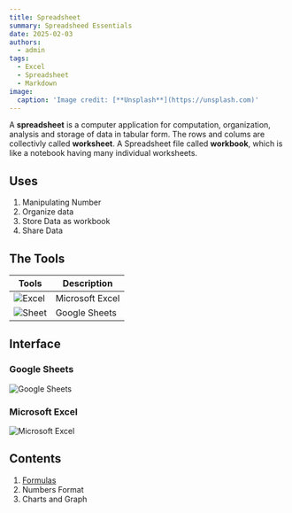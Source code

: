 ```yaml
---
title: Spreadsheet
summary: Spreadsheed Essentials
date: 2025-02-03
authors:
  - admin
tags:
  - Excel
  - Spreadsheet
  - Markdown
image:
  caption: 'Image credit: [**Unsplash**](https://unsplash.com)'
---
```


A **spreadsheet** is a computer application for computation, organization, analysis and storage of data in tabular form. The rows and colums are collectivly called **worksheet**. A Spreadsheet file called **workbook**, which is like a notebook having many individual worksheets.


## Uses

1. Manipulating Number
2. Organize data
3. Store Data as workbook
4. Share Data



## The Tools

| Tools | Description |
| ----------- | ----------- |
| ![Excel](https://upload.wikimedia.org/wikipedia/commons/thumb/3/34/Microsoft_Office_Excel_%282019%E2%80%93present%29.svg/2203px-Microsoft_Office_Excel_%282019%E2%80%93present%29.svg.png) | Microsoft Excel |
| ![Sheet](https://upload.wikimedia.org/wikipedia/commons/thumb/3/30/Google_Sheets_logo_%282014-2020%29.svg/1200px-Google_Sheets_logo_%282014-2020%29.svg.png) | Google Sheets | 

## Interface
### Google Sheets
![Google Sheets](https://cdn.educba.com/academy/wp-content/uploads/2023/10/What-is-Google-Sheets.png)

### Microsoft Excel 
![Microsoft Excel](https://www.trainingconnection.com/dist/images/excel/screen-excel-tooltip.webp)

## Contents
1. [Formulas](https://zulyazqall.github.io/miyu/blog/excel/1)
2. Numbers Format
3. Charts and Graph
